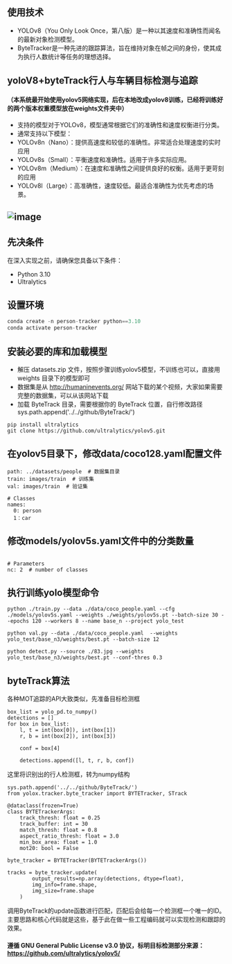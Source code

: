 
## 使用技术
- YOLOv8（You Only Look Once，第八版）是一种以其速度和准确性而闻名的最新对象检测模型。
- ByteTracker是一种先进的跟踪算法，旨在维持对象在帧之间的身份，使其成为执行人数统计等任务的理想选择。



## yoloV8+byteTrack行人与车辆目标检测与追踪
####  （本系统最开始使用yolov5网络实现，后在本地改成yolov8训练，已经将训练好的两个版本权重模型放在weights文件夹中）
- 支持的模型对于YOLOv8，模型通常根据它们的准确性和速度权衡进行分类。
- 通常支持以下模型：
- YOLOv8n（Nano）：提供高速度和较低的准确性。非常适合处理速度的实时应用
- YOLOv8s（Small）：平衡速度和准确性。适用于许多实际应用。
- YOLOv8m（Medium）：在速度和准确性之间提供良好的权衡。适用于更苛刻的应用
- YOLOv8l（Large）：高准确性，速度较低。最适合准确性为优先考虑的场景。

## ![image](https://github.com/user-attachments/assets/8f26599f-23e5-40b4-858e-1bdbf0e9e0a4)

## 先决条件
在深入实现之前，请确保您具备以下条件：
- Python 3.10
- Ultralytics

## 设置环境
 ```python
conda create -n person-tracker python==3.10
conda activate person-tracker

```
## 安装必要的库和加载模型
- 解压 datasets.zip 文件，按照步骤训练yolov5模型，不训练也可以，直接用 weights 目录下的模型即可
- 数据集是从 http://humaninevents.org/ 网站下载的某个视频，大家如果需要完整的数据集，可以从该网站下载
- 加载 ByteTrack 目录，需要根据你的 ByteTrack 位置，自行修改路径sys.path.append('../../github/ByteTrack/')
```
pip install ultralytics
git clone https://github.com/ultralytics/yolov5.git
```

## 在yolov5目录下，修改data/coco128.yaml配置文件
```
path: ../datasets/people  # 数据集目录
train: images/train  # 训练集
val: images/train  # 验证集

# Classes
names:
  0: person
  1：car
```
## 修改models/yolov5s.yaml文件中的分类数量
```# YOLOv5 🚀 by Ultralytics, GPL-3.0 license

# Parameters
nc: 2  # number of classes
```
## 执行训练yolo模型命令
```
python ./train.py --data ./data/coco_people.yaml --cfg ./models/yolov5s.yaml --weights ./weights/yolov5s.pt --batch-size 30 --epochs 120 --workers 8 --name base_n --project yolo_test

python val.py --data ./data/coco_people.yaml  --weights yolo_test/base_n3/weights/best.pt --batch-size 12

python detect.py --source ./83.jpg --weights yolo_test/base_n3/weights/best.pt --conf-thres 0.3
```
## byteTrack算法
各种MOT追踪的API大致类似，先准备目标检测框
```
box_list = yolo_pd.to_numpy()
detections = []
for box in box_list:
    l, t = int(box[0]), int(box[1])
    r, b = int(box[2]), int(box[3])

    conf = box[4]

    detections.append([l, t, r, b, conf])
```
这里将识别出的行人检测框，转为numpy结构
```
sys.path.append('../../github/ByteTrack/')
from yolox.tracker.byte_tracker import BYTETracker, STrack

@dataclass(frozen=True)
class BYTETrackerArgs:
    track_thresh: float = 0.25
    track_buffer: int = 30
    match_thresh: float = 0.8
    aspect_ratio_thresh: float = 3.0
    min_box_area: float = 1.0
    mot20: bool = False
    
byte_tracker = BYTETracker(BYTETrackerArgs())

tracks = byte_tracker.update(
        output_results=np.array(detections, dtype=float),
        img_info=frame.shape,
        img_size=frame.shape
    )
```
调用ByteTrack的update函数进行匹配，匹配后会给每一个检测框一个唯一的ID。主要思路和核心代码就是这些，基于此在做一些工程编码就可以实现检测和跟踪的效果。
#### 遵循 GNU General Public License v3.0 协议，标明目标检测部分来源：https://github.com/ultralytics/yolov5/
